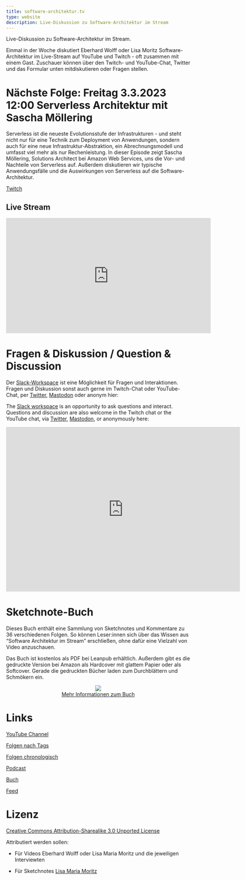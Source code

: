 ```yaml
---
title: software-architektur.tv
type: website
description: Live-Diskussion zu Software-Architektur im Stream
---
```


Live-Diskussion zu Software-Architektur im Stream. 

Einmal in der Woche diskutiert Eberhard Wolff oder Lisa Moritz
Software-Architektur im
Live-Stream auf YouTube und Twitch - oft zusammen mit einem
Gast. Zuschauer können über den Twitch- und YouTube-Chat, Twitter und
das Formular unten mitdiskutieren oder Fragen
stellen. 
 
# Nächste Folge: Freitag 3.3.2023 12:00 Serverless Architektur mit Sascha Möllering

Serverless ist die neueste Evolutionsstufe der Infrastrukturen - und
steht nicht nur für eine Technik zum Deployment von Anwendungen,
sondern auch für eine neue Infrastruktur-Abstraktion, ein
Abrechnungsmodell und umfasst viel mehr als nur Rechenleistung. In
dieser Episode zeigt Sascha Möllering, Solutions Architect bei Amazon
Web Services, uns die Vor- und Nachteile von Serverless auf. Außerdem
diskutieren wir typische Anwendungsfälle und die Auswirkungen von
Serverless auf die Software-Architektur. 


<!-- # Next Episode: Fridays 2023-02-10 12:00 CET So You Want to Be a Conference Speaker… -->
[Twitch](https://www.twitch.tv/ebrwolff)

<!-- [Add to calendar](appointment.ics) -->
<!-- [Zum Kalendar hinzufügen](termin.ics) -->

<!-- ## Short Video zum Thema -->

<!-- Dieses Video ist eine kurze Einführung in das Thema. -->

<!-- <center> -->
<!-- <div class="embed-container"> <iframe width="560" height="315" -->
<!-- 	src="https://www.youtube-nocookie.com/embed/8YeBP3hMTxs" -->
<!-- 	frameborder="0" allow="accelerometer; autoplay; clipboard-write; -->
<!-- 	encrypted-media; gyroscope; picture-in-picture fullscreen" -->
<!-- 	></iframe> -->
<!-- </div> -->
<!-- </center> -->

## Live Stream

<center>
<div class="embed-container"> <iframe width="560" height="315"
	src="https://www.youtube-nocookie.com/embed/PN6Tj_9JOGk"
	frameborder="0" allow="accelerometer; autoplay; clipboard-write;
	encrypted-media; gyroscope; picture-in-picture fullscreen"
	></iframe>
</div>
</center>

# Fragen & Diskussion  / Question & Discussion

Der [Slack-Workspace](https://join.slack.com/t/softwarearchi-z7a7941/shared_invite/zt-1pt3a2xg0-F8jH4T1RLaeX85VfZAYaHg) ist eine Möglichkeit für Fragen und
Interaktionen.
Fragen und Diskussion sonst auch gerne im Twitch-Chat oder
YouTube-Chat, per
[Twitter](https://twitter.com/ewolff),
[Mastodon](https://mastodon.social/web/@ewolff) oder anonym
hier:

The [Slack workspace](https://join.slack.com/t/softwarearchi-z7a7941/shared_invite/zt-1pt3a2xg0-F8jH4T1RLaeX85VfZAYaHg) is an opportunity to ask questions and
interact.
Questions and discussion are also welcome in the Twitch chat or the
YouTube chat, via [Twitter](https://twitter.com/ewolff),
[Mastodon](https://mastodon.social/web/@ewolff), or
anonymously here:

<div class="embed-container">
<div class="ratio4x3">
<iframe
src="https://docs.google.com/forms/d/e/1FAIpQLSf0xIZkNG_wRJ0IiobVcO3Z-q3dQMcwYTww0wgiWCupZCKM4A/viewform?embedded=true"
width="640" height="450" frameborder="0" marginheight="0"
marginwidth="0">Loading…</iframe>
</div>
</div>

# Sketchnote-Buch

Dieses Buch enthält eine Sammlung von Sketchnotes und Kommentare zu 36
verschiedenen Folgen. So können Leser:innen sich über das Wissen aus
“Software Architektur im Stream” erschließen, ohne dafür eine Vielzahl
von Video anzuschauen.

Das Buch ist kostenlos als PDF bei Leanpub erhältlich. Außerdem gibt
es die gedruckte Version bei Amazon als Hardcover mit glattem Papier
oder als Softcover. Gerade die gedruckten Bücher laden zum
Durchblättern und Schmökern ein. 

<center>

<a href="sketchnote-buch"> <img
src="sketchnote-buch.jpg" /> <br /> Mehr Informationen zum Buch</a>

</center>

# Links

[YouTube Channel](https://www.youtube.com/user/ewolff/)

[Folgen nach Tags](tags.html)

[Folgen chronologisch](chronologisch.html)

[Podcast](podcast.html)

[Buch](/sketchnote-buch)

[Feed](feed.xml)

# Lizenz

[Creative Commons Attribution-Sharealike 3.0 Unported
License](http://creativecommons.org/licenses/by-sa/3.0/)

Attributiert werden sollen:

* Für Videos Eberhard Wolff oder Lisa Maria Moritz und die jeweiligen Interviewten

* Für Sketchnotes [Lisa Maria Moritz](https://twitter.com/Teapot4181)

<a rel="me" href="https://mastodon.social/@ewolff"></a>
